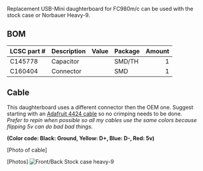 Replacement USB-Mini daughterboard for FC980m/c can be used with the stock case or Norbauer Heavy-9.

## BOM

| LCSC part # | Description   | Value | Package  | Amount |
| ----------- | ------------- | ----- | -------- | ------:|
| C145778     | Capacitor     |       | SMD/TH   | 1      |
| C160404     | Connector     |       | SMD      | 1      |

## Cable

This daughterboard uses a different connector then the OEM one. Suggest starting with an [Adafruit 4424 cable](https://www.adafruit.com/product/4424) so no crimping needs to be done. *Prefer to repin when possible so all my cables use the same colors because flipping 5v can do bad bad things.* 

**(Color code: Black: Ground, Yellow: D+, Blue: D-, Red: 5v)**

[Photo of cable]

[Photos]
![Front/Back](https://i.imgur.com/MW56OEf.jpg)
Stock case 
heavy-9

